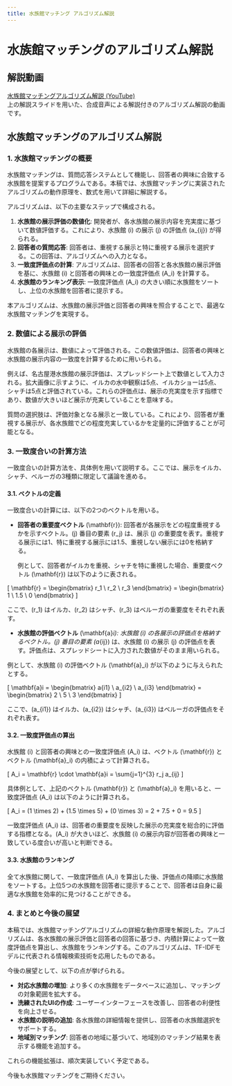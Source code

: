```yaml
---
title: 水族館マッチング アルゴリズム解説
---
```


# 水族館マッチングのアルゴリズム解説

## 解説動画

[水族館マッチングアルゴリズム解説 (YouTube)](https://youtu.be/uIwTinVRg80)  
上の解説スライドを用いた、合成音声による解説付きのアルゴリズム解説の動画です。  

## 水族館マッチングのアルゴリズム解説

### 1. 水族館マッチングの概要
水族館マッチングは、質問応答システムとして機能し、回答者の興味に合致する水族館を提案するプログラムである。本稿では、水族館マッチングに実装されたアルゴリズムの動作原理を、数式を用いて詳細に解説する。

アルゴリズムは、以下の主要なステップで構成される。
1. **水族館の展示評価の数値化**: 開発者が、各水族館の展示内容を充実度に基づいて数値評価する。これにより、水族館 \(i\) の展示 \(j\) の評価点 \(a_{ij}\) が得られる。
2. **回答者の質問応答**: 回答者は、重視する展示と特に重視する展示を選択する。この回答は、アルゴリズムへの入力となる。
3. **一致度評価点の計算**: アルゴリズムは、回答者の回答と各水族館の展示評価を基に、水族館 \(i\) と回答者の興味との一致度評価点 \(A_i\) を計算する。
4. **水族館のランキング表示**: 一致度評価点 \(A_i\) の大きい順に水族館をソートし、上位の水族館を回答者に提示する。

本アルゴリズムは、水族館の展示評価と回答者の興味を照合することで、最適な水族館マッチングを実現する。  

### 2. 数値による展示の評価
水族館の各展示は、数値によって評価される。この数値評価は、回答者の興味と水族館の展示内容の一致度を計算するために用いられる。

例えば、名古屋港水族館の展示評価は、スプレッドシート上で数値として入力される。拡大画像に示すように、イルカの水中観察は5点、イルカショーは5点、シャチは5点と評価されている。これらの評価点は、展示の充実度を示す指標であり、数値が大きいほど展示が充実していることを意味する。

質問の選択肢は、評価対象となる展示と一致している。これにより、回答者が重視する展示が、各水族館でどの程度充実しているかを定量的に評価することが可能となる。

### 3. 一致度合いの計算方法
一致度合いの計算方法を、具体例を用いて説明する。ここでは、展示をイルカ、シャチ、ベルーガの3種類に限定して議論を進める。

#### 3.1. ベクトルの定義
一致度合いの計算には、以下の2つのベクトルを用いる。

* **回答者の重要度ベクトル** \(\mathbf{r}\): 回答者が各展示をどの程度重視するかを示すベクトル。\(j\) 番目の要素 \(r_j\) は、展示 \(j\) の重要度を表す。重視する展示には1、特に重視する展示には1.5、重視しない展示には0を格納する。

  例として、回答者がイルカを重視、シャチを特に重視した場合、重要度ベクトル \(\mathbf{r}\) は以下のように表される。

[
\mathbf{r} = \begin{bmatrix} r_1 \ r_2 \ r_3 \end{bmatrix} = \begin{bmatrix} 1 \ 1.5 \ 0 \end{bmatrix}
]


ここで、\(r_1\) はイルカ、\(r_2\) はシャチ、\(r_3\) はベルーガの重要度をそれぞれ表す。

* **水族館の評価ベクトル** \(\mathbf{a}_i\): 水族館 \(i\) の各展示の評価点を格納するベクトル。\(j\) 番目の要素 \(a_{ij}\) は、水族館 \(i\) の展示 \(j\) の評価点を表す。評価点は、スプレッドシートに入力された数値がそのまま用いられる。

例として、水族館 \(i\) の評価ベクトル \(\mathbf{a}_i\) が以下のように与えられたとする。

[
\mathbf{a}i = \begin{bmatrix} a{i1} \ a_{i2} \ a_{i3} \end{bmatrix} = \begin{bmatrix} 2 \ 5 \ 3 \end{bmatrix}
]


ここで、\(a_{i1}\) はイルカ、\(a_{i2}\) はシャチ、\(a_{i3}\) はベルーガの評価点をそれぞれ表す。

#### 3.2. 一致度評価点の算出
水族館 \(i\) と回答者の興味との一致度評価点 \(A_i\) は、ベクトル \(\mathbf{r}\) とベクトル \(\mathbf{a}_i\) の内積によって計算される。

[
A_i = \mathbf{r} \cdot \mathbf{a}i = \sum{j=1}^{3} r_j a_{ij}
]


具体例として、上記のベクトル \(\mathbf{r}\) と \(\mathbf{a}_i\) を用いると、一致度評価点 \(A_i\) は以下のように計算される。

[
A_i = (1 \times 2) + (1.5 \times 5) + (0 \times 3) = 2 + 7.5 + 0 = 9.5
]


一致度評価点 \(A_i\) は、回答者の重要度を反映した展示の充実度を総合的に評価する指標となる。\(A_i\) が大きいほど、水族館 \(i\) の展示内容が回答者の興味と一致している度合いが高いと判断できる。

#### 3.3. 水族館のランキング
全て水族館に関して、一致度評価点 \(A_i\) を算出した後、評価点の降順に水族館をソートする。上位5つの水族館を回答者に提示することで、回答者は自身に最適な水族館を効率的に見つけることができる。

### 4. まとめと今後の展望
本稿では、水族館マッチングアルゴリズムの詳細な動作原理を解説した。アルゴリズムは、各水族館の展示評価と回答者の回答に基づき、内積計算によって一致度評価点を算出し、水族館をランキングする。このアルゴリズムは、TF-IDFモデルに代表される情報検索技術を応用したものである。

今後の展望として、以下の点が挙げられる。
* **対応水族館の増加**: より多くの水族館をデータベースに追加し、マッチングの対象範囲を拡大する。
* **洗練されたUIの作成**: ユーザーインターフェースを改善し、回答者の利便性を向上させる。
* **水族館の説明の追加**: 各水族館の詳細情報を提供し、回答者の水族館選択をサポートする。
* **地域別マッチング**: 回答者の地域に基づいて、地域別のマッチング結果を表示する機能を追加する。

これらの機能拡張は、順次実装していく予定である。

今後も水族館マッチングをご期待ください。
